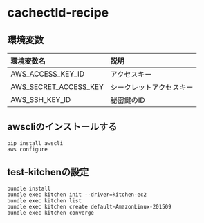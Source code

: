 # cachectld-recipe

## 環境変数

|環境変数名|説明|
|:------|:------|
|AWS_ACCESS_KEY_ID|アクセスキー|
|AWS_SECRET_ACCESS_KEY|シークレットアクセスキー|
|AWS_SSH_KEY_ID|秘密鍵のID|

## awscliのインストールする

	pip install awscli
	aws configure

## test-kitchenの設定

	bundle install
	bundle exec kitchen init --driver=kitchen-ec2
	bundle exec kitchen list
	bundle exec kitchen create default-AmazonLinux-201509
	bundle exec kitchen converge
